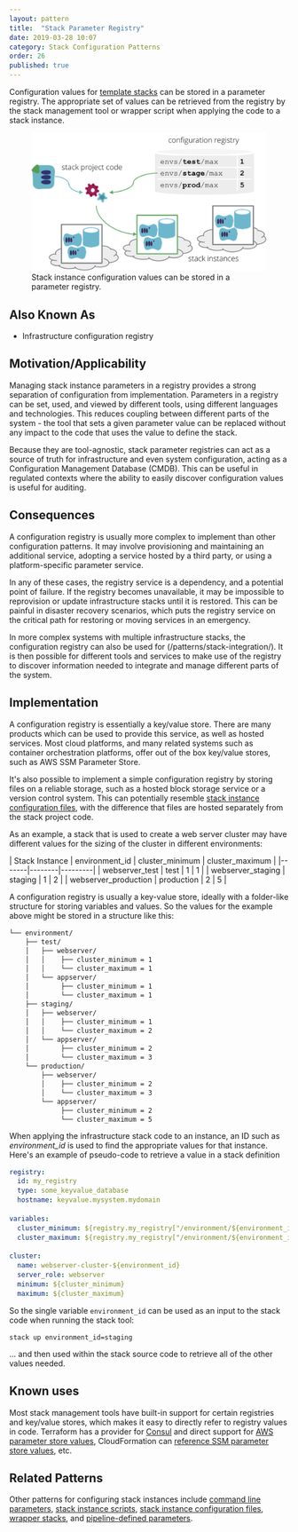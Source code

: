 ```yaml
---
layout: pattern
title:  "Stack Parameter Registry"
date: 2019-03-28 10:07
category: Stack Configuration Patterns
order: 26
published: true
---
```


Configuration values for [template stacks](/patterns/stack-replication/template-stack.html) can be stored in a parameter registry. The appropriate set of values can be retrieved from the registry by the stack management tool or wrapper script when applying the code to a stack instance.


<figure>
  <img src="images/configuration-registry.png" alt="Stack instance configuration values can be stored in a parameter registry"/>
  <figcaption>Stack instance configuration values can be stored in a parameter registry.</figcaption>
</figure>


## Also Known As

- Infrastructure configuration registry


## Motivation/Applicability

Managing stack instance parameters in a registry provides a strong separation of configuration from implementation. Parameters in a registry can be set, used, and viewed by different tools, using different languages and technologies. This reduces coupling between different parts of the system - the tool that sets a given parameter value can be replaced without any impact to the code that uses the value to define the stack.

Because they are tool-agnostic, stack parameter registries can act as a source of truth for infrastructure and even system configuration, acting as a Configuration Management Database (CMDB). This can be useful in regulated contexts where the ability to easily discover configuration values is useful for auditing.


## Consequences

A configuration registry is usually more complex to implement than other configuration patterns. It may involve provisioning and maintaining an additional service, adopting a service hosted by a third party, or using a platform-specific parameter service.

In any of these cases, the registry service is a dependency, and a potential point of failure. If the registry becomes unavailable, it may be impossible to reprovision or update infrastructure stacks until it is restored. This can be painful in disaster recovery scenarios, which puts the registry service on the critical path for restoring or moving services in an emergency.

In more complex systems with multiple infrastructure stacks, the configuration registry can also be used for (/patterns/stack-integration/). It is then possible for different tools and services to make use of the registry to discover information needed to integrate and manage different parts of the system.


## Implementation

A configuration registry is essentially a key/value store. There are many products which can be used to provide this service, as well as hosted services. Most cloud platforms, and many related systems such as container orchestration platforms, offer out of the box key/value stores, such as AWS SSM Parameter Store.

It's also possible to implement a simple configuration registry by storing files on a reliable storage, such as a hosted block storage service or a version control system. This can potentially resemble [stack instance configuration files](stack-instance-configuration-file.html), with the difference that files are hosted separately from the stack project code.

As an example, a stack that is used to create a web server cluster may have different values for the sizing of the cluster in different environments:


| Stack Instance | environment_id | cluster_minimum | cluster_maximum |
|-------|--------|---------|
| webserver_test | test | 1 | 1 |
| webserver_staging | staging | 1 | 2 |
| webserver_production | production | 2 | 5 |


A configuration registry is usually a key-value store, ideally with a folder-like structure for storing variables and values. So the values for the example above might be stored in a structure like this:


~~~ console
└── environment/
    ├── test/
    │   ├── webserver/
    │   │    ├── cluster_minimum = 1
    │   │    └── cluster_maximum = 1
    │   └── appserver/
    │        ├── cluster_minimum = 1
    │        └── cluster_maximum = 1
    ├── staging/
    │   ├── webserver/
    │   │    ├── cluster_minimum = 1
    │   │    └── cluster_maximum = 2
    │   └── appserver/
    │        ├── cluster_minimum = 2
    │        └── cluster_maximum = 3
    └── production/
        ├── webserver/
        │    ├── cluster_minimum = 2
        │    └── cluster_maximum = 3
        └── appserver/
             ├── cluster_minimum = 2
             └── cluster_maximum = 5
~~~


When applying the infrastructure stack code to an instance, an ID such as *environment_id* is used to find the appropriate values for that instance. Here's an example of pseudo-code to retrieve a value in a stack definition


~~~ yaml
registry:
  id: my_registry
  type: some_keyvalue_database
  hostname: keyvalue.mysystem.mydomain

variables:
  cluster_minimum: ${registry.my_registry["/environment/${environment_id}/webserver/cluster_minimum"]}
  cluster_maximum: ${registry.my_registry["/environment/${environment_id}/webserver/cluster_maximum"]}

cluster:
  name: webserver-cluster-${environment_id}
  server_role: webserver
  minimum: ${cluster_minimum}
  maximum: ${cluster_maximum}
~~~


So the single variable `environment_id` can be used as an input to the stack code when running the stack tool:


~~~ console
stack up environment_id=staging
~~~


... and then used within the stack source code to retrieve all of the other values needed.


## Known uses

Most stack management tools have built-in support for certain registries and key/value stores, which makes it easy to directly refer to registry values in code. Terraform has a provider for [Consul](https://www.terraform.io/docs/providers/consul/index.html) and direct support for [AWS parameter store values](https://www.terraform.io/docs/providers/aws/d/ssm_parameter.html), CloudFormation can [reference SSM parameter store values](https://docs.aws.amazon.com/AWSCloudFormation/latest/UserGuide/dynamic-references.html#dynamic-references-ssm), etc.


## Related Patterns

Other patterns for configuring stack instances include [command line parameters](command-line-parameters.html), [stack instance scripts](stack-instance-script.html), [stack instance configuration files](stack-instance-configuration-file.html), [wrapper stacks](wrapper-stack.html), and [pipeline-defined parameters](pipeline-defined-parameters.html).

